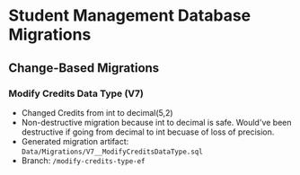 # Student Management Database Migrations

## Change-Based Migrations

### Modify Credits Data Type (V7)
- Changed Credits from int to decimal(5,2)
- Non-destructive migration because int to decimal is safe. Would've been destructive if going from decimal to int becuase of loss of precision.
- Generated migration artifact: `Data/Migrations/V7__ModifyCreditsDataType.sql`
- Branch: `/modify-credits-type-ef`